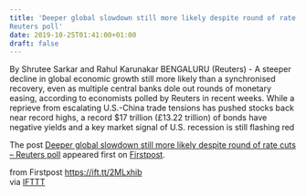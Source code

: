 ```yaml
---
title: 'Deeper global slowdown still more likely despite round of rate cuts –
Reuters poll'
date: 2019-10-25T01:41:00+01:00
draft: false
---
```


By Shrutee Sarkar and Rahul Karunakar BENGALURU (Reuters) - A steeper decline in global economic growth still more likely than a synchronised recovery, even as multiple central banks dole out rounds of monetary easing, according to economists polled by Reuters in recent weeks. While a reprieve from escalating U.S.-China trade tensions has pushed stocks back near record highs, a record $17 trillion (£13.22 trillion) of bonds have negative yields and a key market signal of U.S. recession is still flashing red

The post [Deeper global slowdown still more likely despite round of rate cuts – Reuters poll](http://www.firstpost.com/sports/deeper-global-slowdown-still-more-likely-despite-round-of-rate-cuts-reuters-poll-7552311.html) appeared first on [Firstpost](http://www.firstpost.com).

  
  
from Firstpost https://ift.tt/2MLxhib  
via [IFTTT](https://ifttt.com/?ref=da&site=blogger)
